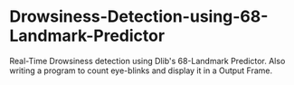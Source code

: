 # Drowsiness-Detection-using-68-Landmark-Predictor
Real-Time Drowsiness detection using Dlib's 68-Landmark Predictor. Also writing a program to count eye-blinks and display it in a Output Frame.
